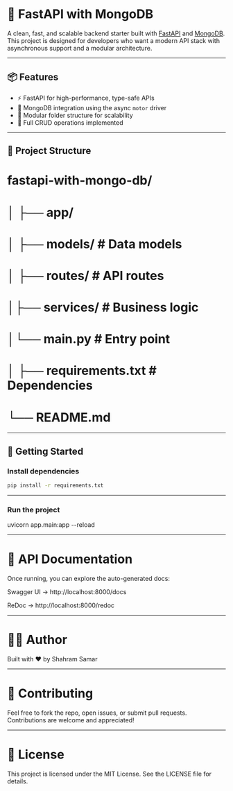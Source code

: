 # 🚀 FastAPI with MongoDB

A clean, fast, and scalable backend starter built with [FastAPI](https://fastapi.tiangolo.com/) and [MongoDB](https://www.mongodb.com/). This project is designed for developers who want a modern API stack with asynchronous support and a modular architecture.

---

## 📦 Features

- ⚡️ FastAPI for high-performance, type-safe APIs  
- 🍃 MongoDB integration using the async `motor` driver  
- 🧱 Modular folder structure for scalability  
- 🔁 Full CRUD operations implemented  

---

## 📁 Project Structure

# fastapi-with-mongo-db/
# │ ├── app/ 
# │ ├── models/  # Data models 
# │ ├── routes/  # API routes
# │├── services/ # Business logic
# │└── main.py   # Entry point
# │ ├── requirements.txt # Dependencies 
# └── README.md 

---

## 🚀 Getting Started

### Install dependencies

```bash
pip install -r requirements.txt
```
---

### Run the project
uvicorn app.main:app --reload

---
# 🧪 API Documentation
Once running, you can explore the auto-generated docs:

Swagger UI → http://localhost:8000/docs

ReDoc → http://localhost:8000/redoc

---

# 👨‍💻 Author
Built with ❤️ by Shahram Samar

---

# 🤝 Contributing
Feel free to fork the repo, open issues, or submit pull requests. Contributions are welcome and appreciated!

---

# 📄 License
This project is licensed under the MIT License. See the LICENSE file for details.


